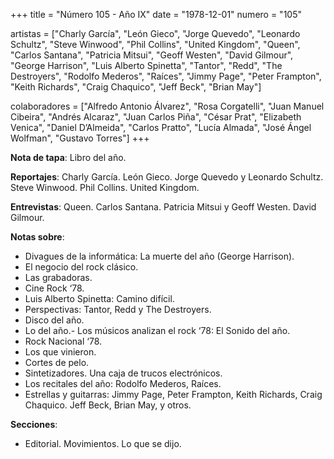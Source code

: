 +++
title = "Número 105 - Año IX"
date = "1978-12-01"
numero = "105"

artistas = ["Charly García", "León Gieco", "Jorge Quevedo", "Leonardo Schultz", "Steve Winwood", "Phil Collins", "United Kingdom", "Queen", "Carlos Santana", "Patricia Mitsui", "Geoff Westen", "David Gilmour", "George Harrison", "Luis Alberto Spinetta", "Tantor", "Redd", "The Destroyers", "Rodolfo Mederos", "Raíces", "Jimmy Page", "Peter Frampton", "Keith Richards", "Craig Chaquico", "Jeff Beck", "Brian May"] 

colaboradores = ["Alfredo Antonio Álvarez", "Rosa Corgatelli", "Juan Manuel Cibeira", "Andrés Alcaraz", "Juan Carlos Piña", "César Prat", "Elizabeth Venica", "Daniel D’Almeida", "Carlos Pratto", "Lucía Almada", "José Ángel Wolfman", "Gustavo Torres"]
+++

**Nota de tapa**: Libro del año.

**Reportajes**: Charly García. León Gieco. Jorge Quevedo y Leonardo Schultz. Steve Winwood. Phil Collins. United Kingdom.

**Entrevistas**: Queen. Carlos Santana. Patricia Mitsui y Geoff Westen. David Gilmour.

**Notas sobre**:

- Divagues de la informática: La muerte del año (George Harrison).
- El negocio del rock clásico.
- Las grabadoras.
- Cine Rock ‘78.
- Luis Alberto Spinetta: Camino difícil.
- Perspectivas: Tantor, Redd y The Destroyers.
- Disco del año.
- Lo del año.- Los músicos analizan el rock ‘78: El Sonido del año.
- Rock Nacional ‘78.
- Los que vinieron.
- Cortes de pelo.
- Sintetizadores. Una caja de trucos electrónicos.
- Los recitales del año: Rodolfo Mederos, Raíces.
- Estrellas y guitarras: Jimmy Page, Peter Frampton, Keith Richards, Craig Chaquico. Jeff Beck, Brian May, y otros.

**Secciones**:

- Editorial. Movimientos. Lo que se dijo.

